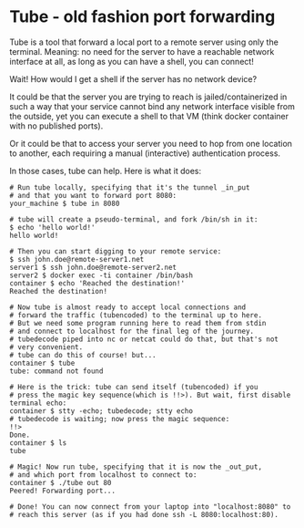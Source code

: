 Tube - old fashion port forwarding
=========================================

Tube is a tool that forward a local port to a remote server using only the
terminal. Meaning: no need for the server to have a reachable network interface
at all, as long as you can have a shell, you can connect!

Wait! How would I get a shell if the server has no network device?

It could be that the server you are trying to reach is jailed/containerized in
such a way that your service cannot bind any network interface visible from the
outside, yet you can execute a shell to that VM (think docker container with
no published ports).

Or it could be that to access your server you need to hop from one location to
another, each requiring a manual (interactive) authentication process.

In those cases, tube can help. Here is what it does:

```shell
# Run tube locally, specifying that it's the tunnel _in_put
# and that you want to forward port 8080:
your_machine $ tube in 8080

# tube will create a pseudo-terminal, and fork /bin/sh in it:
$ echo 'hello world!'
hello world!

# Then you can start digging to your remote service:
$ ssh john.doe@remote-server1.net
server1 $ ssh john.doe@remote-server2.net
server2 $ docker exec -ti container /bin/bash
container $ echo 'Reached the destination!'
Reached the destination!

# Now tube is almost ready to accept local connections and
# forward the traffic (tubencoded) to the terminal up to here.
# But we need some program running here to read them from stdin
# and connect to localhost for the final leg of the journey.
# tubedecode piped into nc or netcat could do that, but that's not
# very convenient.
# tube can do this of course! but...
container $ tube
tube: command not found

# Here is the trick: tube can send itself (tubencoded) if you
# press the magic key sequence(which is !!>). But wait, first disable terminal echo:
container $ stty -echo; tubedecode; stty echo
# tubedecode is waiting; now press the magic sequence: 
!!>
Done.
container $ ls
tube

# Magic! Now run tube, specifying that it is now the _out_put,
# and which port from localhost to connect to:
container $ ./tube out 80
Peered! Forwarding port...

# Done! You can now connect from your laptop into "localhost:8080" to
# reach this server (as if you had done ssh -L 8080:localhost:80).
```

